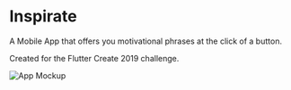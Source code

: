 # Inspirate

A Mobile App that offers you motivational phrases at the click of a button.

Created for the Flutter Create 2019 challenge.

![App Mockup](https://media.giphy.com/media/jsCdt96l9pxj5fBxKM/giphy.gif)
